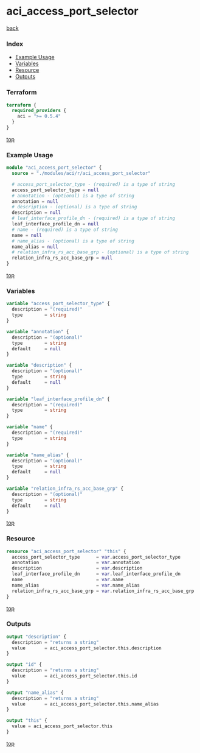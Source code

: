# aci_access_port_selector

[back](../aci.md)

### Index

- [Example Usage](#example-usage)
- [Variables](#variables)
- [Resource](#resource)
- [Outputs](#outputs)

### Terraform

```terraform
terraform {
  required_providers {
    aci = ">= 0.5.4"
  }
}
```

[top](#index)

### Example Usage

```terraform
module "aci_access_port_selector" {
  source = "./modules/aci/r/aci_access_port_selector"

  # access_port_selector_type - (required) is a type of string
  access_port_selector_type = null
  # annotation - (optional) is a type of string
  annotation = null
  # description - (optional) is a type of string
  description = null
  # leaf_interface_profile_dn - (required) is a type of string
  leaf_interface_profile_dn = null
  # name - (required) is a type of string
  name = null
  # name_alias - (optional) is a type of string
  name_alias = null
  # relation_infra_rs_acc_base_grp - (optional) is a type of string
  relation_infra_rs_acc_base_grp = null
}
```

[top](#index)

### Variables

```terraform
variable "access_port_selector_type" {
  description = "(required)"
  type        = string
}

variable "annotation" {
  description = "(optional)"
  type        = string
  default     = null
}

variable "description" {
  description = "(optional)"
  type        = string
  default     = null
}

variable "leaf_interface_profile_dn" {
  description = "(required)"
  type        = string
}

variable "name" {
  description = "(required)"
  type        = string
}

variable "name_alias" {
  description = "(optional)"
  type        = string
  default     = null
}

variable "relation_infra_rs_acc_base_grp" {
  description = "(optional)"
  type        = string
  default     = null
}
```

[top](#index)

### Resource

```terraform
resource "aci_access_port_selector" "this" {
  access_port_selector_type      = var.access_port_selector_type
  annotation                     = var.annotation
  description                    = var.description
  leaf_interface_profile_dn      = var.leaf_interface_profile_dn
  name                           = var.name
  name_alias                     = var.name_alias
  relation_infra_rs_acc_base_grp = var.relation_infra_rs_acc_base_grp
}
```

[top](#index)

### Outputs

```terraform
output "description" {
  description = "returns a string"
  value       = aci_access_port_selector.this.description
}

output "id" {
  description = "returns a string"
  value       = aci_access_port_selector.this.id
}

output "name_alias" {
  description = "returns a string"
  value       = aci_access_port_selector.this.name_alias
}

output "this" {
  value = aci_access_port_selector.this
}
```

[top](#index)